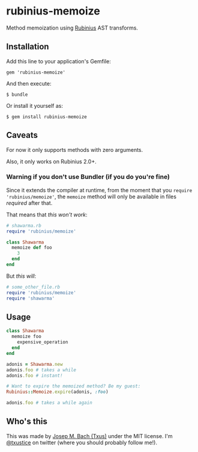 # rubinius-memoize

Method memoization using [Rubinius][rubinius] AST transforms.

## Installation

Add this line to your application's Gemfile:

    gem 'rubinius-memoize'

And then execute:

    $ bundle

Or install it yourself as:

    $ gem install rubinius-memoize

## Caveats

For now it only supports methods with zero arguments.

Also, it only works on Rubinius 2.0+.

### Warning if you don't use Bundler (if you do you're fine)

Since it extends the compiler at runtime, from the moment that you `require
'rubinius/memoize'`, the `memoize` method will only be available in files
*required* after that.

That means that *this won't work*:

```ruby
# shawarma.rb
require 'rubinius/memoize'

class Shawarma
  memoize def foo
    3
  end
end
```

But *this will*:

```ruby
# some_other_file.rb
require 'rubinius/memoize'
require 'shawarma'
```

## Usage

```ruby
class Shawarma
  memoize foo
    expensive_operation
  end
end

adonis = Shawarma.new
adonis.foo # takes a while
adonis.foo # instant!

# Want to expire the memoized method? Be my guest:
Rubinius::Memoize.expire(adonis, :foo)

adonis.foo # takes a while again
```

## Who's this

This was made by [Josep M. Bach (Txus)](http://about.me/txustice) under the MIT
license. I'm [@txustice][twitter] on twitter (where you should probably follow
me!).

[twitter]: https://twitter.com/txustice
[rubinius]: http://rubini.us
